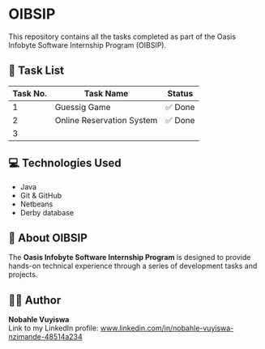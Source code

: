 # OIBSIP
This repository contains all the tasks completed as part of the Oasis Infobyte Software Internship Program (OIBSIP).

## 📁 Task List

| Task No. | Task Name                          | Status    |
|----------|------------------------------------|-----------|
| 1        | Guessig Game                       | ✅ Done   |
| 2        | Online Reservation System          | ✅ Done   |
| 3        |                                    |            |


## 💻 Technologies Used

- Java
- Git & GitHub
- Netbeans
- Derby database

## 📌 About OIBSIP

The **Oasis Infobyte Software Internship Program** is designed to provide hands-on technical experience through a series of development tasks and projects.

## 🧑‍💼 Author

**Nobahle Vuyiswa**  
Link to my LinkedIn profile: www.linkedin.com/in/nobahle-vuyiswa-nzimande-48514a234
